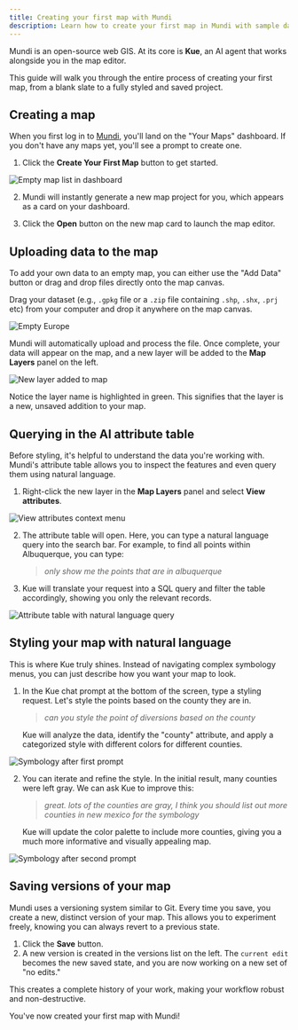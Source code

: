 ```yaml
---
title: Creating your first map with Mundi
description: Learn how to create your first map in Mundi with sample data and basic visualization.
---
```


Mundi is an open-source web GIS. At its core is **Kue**, an AI agent that works alongside you in the map editor.

This guide will walk you through the entire process of creating your first map, from a blank slate to a fully styled and saved project.

## Creating a map

When you first log in to [Mundi](https://app.mundi.ai), you'll land on the "Your Maps" dashboard. If you don't have any maps yet, you'll see a prompt to create one.

1.  Click the **Create Your First Map** button to get started.

![Empty map list in dashboard](/public/assets/first-map/create-map.png)

2.  Mundi will instantly generate a new map project for you, which appears as a card on your dashboard.

3.  Click the **Open** button on the new map card to launch the map editor.

## Uploading data to the map

To add your own data to an empty map, you can either use the "Add Data" button or drag and drop files directly onto the map canvas.

Drag your dataset (e.g., `.gpkg` file or a `.zip` file containing `.shp`, `.shx`, `.prj` etc) from your computer and drop it anywhere on the map canvas.

![Empty Europe](/public/assets/first-map/empty-europe.png)

Mundi will automatically upload and process the file. Once complete, your data will appear on the map, and a new layer will be added to the **Map Layers** panel on the left.

![New layer added to map](/public/assets/first-map/added_layer.png)

Notice the layer name is highlighted in green. This signifies that the layer is a new, unsaved addition to your map.

## Querying in the AI attribute table

Before styling, it's helpful to understand the data you're working with. Mundi's attribute table allows you to inspect the features and even query them using natural language.

1.  Right-click the new layer in the **Map Layers** panel and select **View attributes**.

![View attributes context menu](/public/assets/first-map/view-attributes.png)

2.  The attribute table will open. Here, you can type a natural language query into the search bar. For example, to find all points within Albuquerque, you can type:
    > *only show me the points that are in albuquerque*

3.  Kue will translate your request into a SQL query and filter the table accordingly, showing you only the relevant records.

![Attribute table with natural language query](/public/assets/first-map/attribute-table-llm.png)

## Styling your map with natural language

This is where Kue truly shines. Instead of navigating complex symbology menus, you can just describe how you want your map to look.

1.  In the Kue chat prompt at the bottom of the screen, type a styling request. Let's style the points based on the county they are in.
    > *can you style the point of diversions based on the county*

    Kue will analyze the data, identify the "county" attribute, and apply a categorized style with different colors for different counties.

![Symbology after first prompt](/public/assets/first-map/symbology1.png)

2.  You can iterate and refine the style. In the initial result, many counties were left gray. We can ask Kue to improve this:
    > *great. lots of the counties are gray, I think you should list out more counties in new mexico for the symbology*

    Kue will update the color palette to include more counties, giving you a much more informative and visually appealing map.

![Symbology after second prompt](/public/assets/first-map/symbology.png)

## Saving versions of your map

Mundi uses a versioning system similar to Git. Every time you save, you create a new, distinct version of your map. This allows you to experiment freely, knowing you can always revert to a previous state.

1.  Click the **Save** button.
2.  A new version is created in the versions list on the left. The `current edit` becomes the new saved state, and you are now working on a new set of "no edits."

This creates a complete history of your work, making your workflow robust and non-destructive.

You've now created your first map with Mundi!
